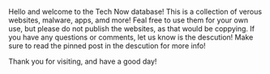 Hello and welcome to the Tech Now database! This is a collection of verous websites, malware, apps, amd more! Feal free to use them for your own use, but please do not publish the websites, as that would be coppying. 
If you have any questions or comments, let us know is the descution!
Make sure to read the pinned post in the descution for more info!

Thank you for visiting, and have a good day!
